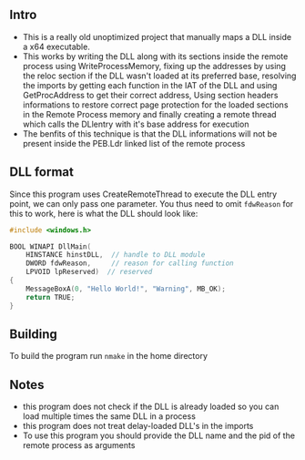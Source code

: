 ## Intro
- This is a really old unoptimized project that manually maps a DLL inside a x64 executable.
- This works by writing the DLL along with its sections inside the remote process using WriteProcessMemory,
    fixing up the addresses by using the reloc section if the DLL wasn't loaded at its preferred base,
    resolving the imports by getting each function in the IAT of the DLL and using GetProcAddress to get their correct address,
    Using section headers informations to restore correct page protection for the loaded sections in the Remote Process memory
    and finally creating a remote thread which calls the DLlentry with it's base address for execution
- The benfits of this technique is that the DLL informations will not be present inside the PEB.Ldr linked list of the remote process


## DLL format
Since this program uses CreateRemoteThread to execute the DLL entry point, we can only pass one parameter.
You thus need to omit `fdwReason` for this to work, here is what the DLL should look like:

```cpp
#include <windows.h>

BOOL WINAPI DllMain(
    HINSTANCE hinstDLL,  // handle to DLL module
    DWORD fdwReason,     // reason for calling function
    LPVOID lpReserved)  // reserved
{
    MessageBoxA(0, "Hello World!", "Warning", MB_OK);
    return TRUE;
}
```

## Building
To build the program run `nmake` in the home directory

## Notes
  - this program does not check if the DLL is already loaded so you can load multiple times the same DLL in a process
  - this program does not treat delay-loaded DLL's in the imports
  - To use this program you should provide the DLL name and the pid of the remote process as arguments
